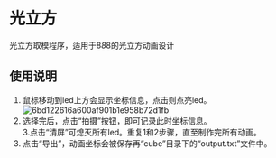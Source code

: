 # 光立方
光立方取模程序，适用于8*8*8的光立方动画设计

## 使用说明  
1. 鼠标移动到led上方会显示坐标信息，点击则点亮led。  
![6bd122616a600af901b1e958b72d1fb](https://user-images.githubusercontent.com/78804251/210315698-a002c113-c7b4-43d9-9ba0-1c87a31d7d27.png)  
2. 选择完后，点击“拍摄”按钮，即可记录此时坐标信息。  
3.点击“清屏”可熄灭所有led。重复1和2步骤，直至制作完所有动画。  
4. 点击“导出”，动画坐标会被保存再“cube”目录下的“output.txt”文件中。
